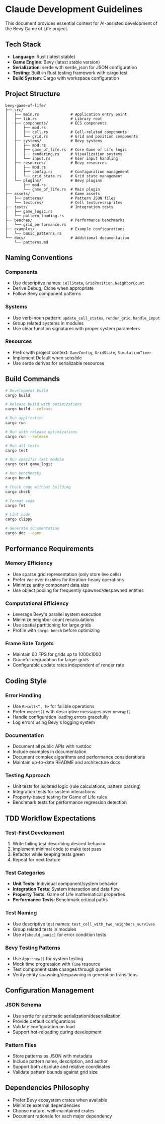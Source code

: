 # Claude Development Guidelines

This document provides essential context for AI-assisted development of the Bevy Game of Life project.

## Tech Stack

- **Language**: Rust (latest stable)
- **Game Engine**: Bevy (latest stable version)
- **Serialization**: serde with serde_json for JSON configuration
- **Testing**: Built-in Rust testing framework with cargo test
- **Build System**: Cargo with workspace configuration

## Project Structure

```
bevy-game-of-life/
├── src/
│   ├── main.rs              # Application entry point
│   ├── lib.rs               # Library root
│   ├── components/          # ECS components
│   │   ├── mod.rs
│   │   ├── cell.rs          # Cell-related components
│   │   └── grid.rs          # Grid and position components
│   ├── systems/             # Bevy systems
│   │   ├── mod.rs
│   │   ├── game_of_life.rs  # Core Game of Life logic
│   │   ├── rendering.rs     # Visualization systems
│   │   └── input.rs         # User input handling
│   ├── resources/           # Bevy resources
│   │   ├── mod.rs
│   │   ├── config.rs        # Configuration management
│   │   └── grid_state.rs    # Grid state management
│   └── plugins/             # Bevy plugins
│       ├── mod.rs
│       └── game_of_life.rs  # Main plugin
├── assets/                  # Game assets
│   ├── patterns/            # Pattern JSON files
│   └── textures/            # Cell textures/sprites
├── tests/                   # Integration tests
│   ├── game_logic.rs
│   └── pattern_loading.rs
├── benches/                 # Performance benchmarks
│   └── grid_performance.rs
├── examples/                # Example configurations
│   └── basic_patterns.rs
└── docs/                    # Additional documentation
    └── patterns.md
```

## Naming Conventions

### Components
- Use descriptive names: `CellState`, `GridPosition`, `NeighborCount`
- Derive Debug, Clone when appropriate
- Follow Bevy component patterns

### Systems
- Use verb-noun pattern: `update_cell_states`, `render_grid`, `handle_input`
- Group related systems in modules
- Use clear function signatures with proper system parameters

### Resources
- Prefix with project context: `GameConfig`, `GridState`, `SimulationTimer`
- Implement Default when sensible
- Use serde derives for serializable resources

## Build Commands

```bash
# Development build
cargo build

# Release build with optimizations
cargo build --release

# Run application
cargo run

# Run with release optimizations
cargo run --release

# Run all tests
cargo test

# Run specific test module
cargo test game_logic

# Run benchmarks
cargo bench

# Check code without building
cargo check

# Format code
cargo fmt

# Lint code
cargo clippy

# Generate documentation
cargo doc --open
```

## Performance Requirements

### Memory Efficiency
- Use sparse grid representation (only store live cells)
- Prefer `Vec` over `HashMap` for iteration-heavy operations
- Minimize entity component data size
- Use object pooling for frequently spawned/despawned entities

### Computational Efficiency
- Leverage Bevy's parallel system execution
- Minimize neighbor count recalculations
- Use spatial partitioning for large grids
- Profile with `cargo bench` before optimizing

### Frame Rate Targets
- Maintain 60 FPS for grids up to 1000x1000
- Graceful degradation for larger grids
- Configurable update rates independent of render rate

## Coding Style

### Error Handling
- Use `Result<T, E>` for fallible operations
- Prefer `expect()` with descriptive messages over `unwrap()`
- Handle configuration loading errors gracefully
- Log errors using Bevy's logging system

### Documentation
- Document all public APIs with rustdoc
- Include examples in documentation
- Document complex algorithms and performance considerations
- Maintain up-to-date README and architecture docs

### Testing Approach
- Unit tests for isolated logic (rule calculations, pattern parsing)
- Integration tests for system interactions
- Property-based testing for Game of Life rules
- Benchmark tests for performance regression detection

## TDD Workflow Expectations

### Test-First Development
1. Write failing test describing desired behavior
2. Implement minimal code to make test pass
3. Refactor while keeping tests green
4. Repeat for next feature

### Test Categories
- **Unit Tests**: Individual component/system behavior
- **Integration Tests**: System interaction and data flow
- **Property Tests**: Game of Life mathematical properties
- **Performance Tests**: Benchmark critical paths

### Test Naming
- Use descriptive test names: `test_cell_with_two_neighbors_survives`
- Group related tests in modules
- Use `#[should_panic]` for error condition tests

### Bevy Testing Patterns
- Use `App::new()` for system testing
- Mock time progression with `Time` resource
- Test component state changes through queries
- Verify entity spawning/despawning in generation transitions

## Configuration Management

### JSON Schema
- Use serde for automatic serialization/deserialization
- Provide default configurations
- Validate configuration on load
- Support hot-reloading during development

### Pattern Files
- Store patterns as JSON with metadata
- Include pattern name, description, and author
- Support both absolute and relative coordinates
- Validate pattern bounds against grid size

## Dependencies Philosophy

- Prefer Bevy ecosystem crates when available
- Minimize external dependencies
- Choose mature, well-maintained crates
- Document rationale for each major dependency